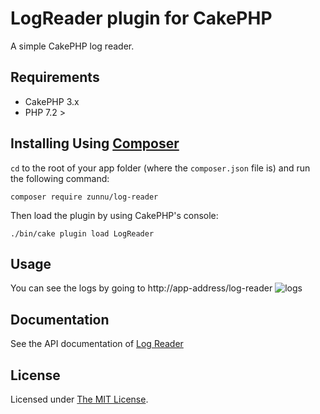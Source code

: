 # LogReader plugin for CakePHP

A simple CakePHP log reader.

## Requirements
* CakePHP 3.x
* PHP 7.2 >

## Installing Using [Composer][composer]

`cd` to the root of your app folder (where the `composer.json` file is) and run the following command:

```
composer require zunnu/log-reader
```

Then load the plugin by using CakePHP's console:

```
./bin/cake plugin load LogReader
```

## Usage
You can see the logs by going to
http://app-address/log-reader
<img src="https://i.imgur.com/8sCwLBh.png" alt="logs">

## Documentation
See the API documentation of [Log Reader](https://github.com/zunnu/log-reader/wiki)

## License

Licensed under [The MIT License][mit].

[cakephp]:http://cakephp.org
[composer]:http://getcomposer.org
[mit]:http://www.opensource.org/licenses/mit-license.php
